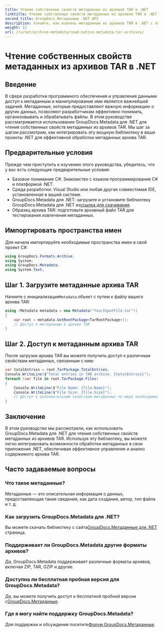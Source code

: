 ```yaml
---
title: Чтение собственных свойств метаданных из архивов TAR в .NET
linktitle: Чтение собственных свойств метаданных из архивов TAR в .NET
second_title: GroupDocs.Метаданные .NET API
description: Узнайте, как извлечь метаданные из архивов TAR в .NET с помощью GroupDocs.Metadata. Это руководство шаг за шагом проведет вас через этот процесс.
weight: 12
url: /ru/net/archive-metadata/read-native-metadata-tar-archives/
---
```


# Чтение собственных свойств метаданных из архивов TAR в .NET

## Введение
В сфере разработки программного обеспечения и управления данными доступ к метаданным и манипулирование ими является важнейшей задачей. Метаданные, которые предоставляют важную информацию о других данных, позволяют разработчикам эффективно понимать, организовывать и обрабатывать файлы. В этом руководстве рассматривается использование GroupDocs.Metadata для .NET для чтения собственных свойств метаданных из архивов TAR. Мы шаг за шагом рассмотрим, как интегрировать эту мощную библиотеку в ваши проекты .NET для эффективной обработки метаданных архива TAR.
## Предварительные условия
Прежде чем приступить к изучению этого руководства, убедитесь, что у вас есть следующие предварительные условия:
- Базовое понимание C#: Знакомство с языком программирования C# и платформой .NET.
- Среда разработки: Visual Studio или любая другая совместимая IDE, установленная в вашей системе.
-  GroupDocs.Metadata для .NET: загрузите и установите библиотеку GroupDocs.Metadata для .NET из[ссылка для скачивания](https://releases.groupdocs.com/metadata/net/).
- Образец архива TAR: подготовьте архивный файл TAR для тестирования извлечения метаданных.

## Импортировать пространства имен
Для начала импортируйте необходимые пространства имен в свой проект C#:
```csharp
using GroupDocs.Formats.Archive;
using System;
using GroupDocs.Metadata;
using System.Text;
```
## Шаг 1. Загрузите метаданные архива TAR
 Начните с инициализации`Metadata` объект с путем к файлу вашего архива TAR:
```csharp
using (Metadata metadata = new Metadata("YourInputFile.tar"))
{
    var root = metadata.GetRootPackage<TarRootPackage>();
    // Доступ к метаданным в архиве TAR
}
```
## Шаг 2. Доступ к метаданным архива TAR
После загрузки архива TAR вы можете получить доступ к различным свойствам метаданных, связанным с ним:
```csharp
var totalEntries = root.TarPackage.TotalEntries;
Console.WriteLine($"Total entries in TAR archive: {totalEntries}");
foreach (var file in root.TarPackage.Files)
{
    Console.WriteLine($"File Name: {file.Name}");
    Console.WriteLine($"File Size: {file.Size}");
    // Доступ к дополнительным свойствам метаданных по мере необходимости
}
```

## Заключение
В этом руководстве мы рассмотрели, как использовать GroupDocs.Metadata для .NET для чтения собственных свойств метаданных из архивов TAR. Используя эту библиотеку, вы можете легко интегрировать возможности обработки метаданных в свои приложения .NET, обеспечивая эффективное управление и анализ содержимого архива TAR.

## Часто задаваемые вопросы
### Что такое метаданные?
Метаданные — это описательная информация о данных, предоставляющая такие сведения, как дата создания, автор, тип файла и т. д.
### Как загрузить GroupDocs.Metadata для .NET?
 Вы можете скачать библиотеку с сайта[GroupDocs.Метаданные для .NET](https://releases.groupdocs.com/metadata/net/) страница.
### Поддерживает ли GroupDocs.Metadata другие форматы архивов?
Да, GroupDocs.Metadata поддерживает различные форматы архивов, включая ZIP, TAR, GZIP и другие.
### Доступна ли бесплатная пробная версия для GroupDocs.Metadata?
 Да, вы можете получить доступ к бесплатной пробной версии с[GroupDocs.Метаданные](https://releases.groupdocs.com/).
### Где я могу найти поддержку GroupDocs.Metadata?
 Для поддержки и обсуждения посетите[Форум GroupDocs.Метаданные](https://forum.groupdocs.com/c/metadata/14).